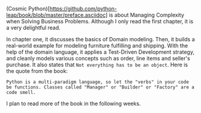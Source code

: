 (Cosmic Python)[https://github.com/python-leap/book/blob/master/preface.asciidoc] is about Managing Complexity when Solving Business Problems. Although I only read the first chapter, it is a very delightful read.

In chapter one, it discusses the basics of Domain modeling. Then, it builds a real-world example for modeling furniture fulfilling and shipping. With the help of the domain language, it applies a Test-Driven Development strategy, and cleanly models various concepts such as order, line items and seller's purchase. It also states that `Not everything has to be an object`. Here is the quote from the book:

    Python is a multi-paradigm language, so let the "verbs" in your code be functions. Classes called "Manager" or "Builder" or "Factory" are a code smell.

I plan to read more of the book in the following weeks.